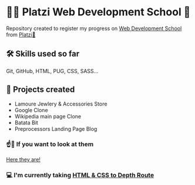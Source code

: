 # 👩‍💻 Platzi Web Development School 🏫
Repository created to register my progress on [Web Development School](https://platzi.com/escuela/escuela-web/) from [Platzi💚](https://platzi.com)

## 🛠 Skills used so far
Git, GitHub, HTML, PUG, CSS, SASS...

## 🧮 Projects created
- Lamoure Jewlery & Accessories Store
- Google Clone
- Wikipedia main page Clone
- Batata Bit
- Preprocessors Landing Page Blog

### ☝👀 If you want to look at them
[Here they are!](https://miguelkeydev.github.io/platzi-web-development-school/)

### 💻 I'm currently taking [HTML & CSS to Depth Route](https://platzi.com/ruta/web-frontend/?school=_escuela_escuela-web_)
